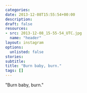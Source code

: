 ```yaml
---
categories:
date: 2013-12-08T15:55:54+00:00
description:
draft: false
resources:
- src: 2013-12-08_15-55-54_UTC.jpg
  name: "header"
layout: instagram
options:
  unlisted: false
stories:
subtitle:
title: "Burn baby, burn."
tags: []
---
```


"Burn baby, burn."
